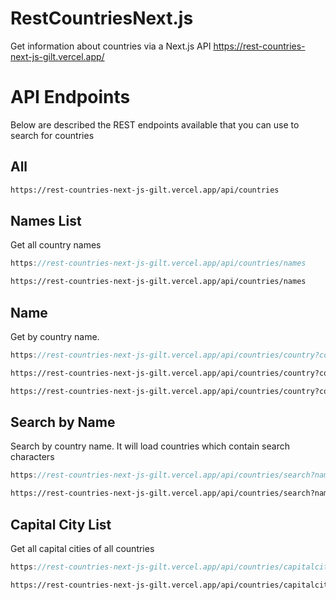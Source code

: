 RestCountriesNext.js
=======

Get information about countries via a Next.js API https://rest-countries-next-js-gilt.vercel.app/

API Endpoints
=======

Below are described the REST endpoints available that you can use to search for countries

All
---------------

``` html
https://rest-countries-next-js-gilt.vercel.app/api/countries
```
Names List
---------------

Get all country names

``` javascript
https://rest-countries-next-js-gilt.vercel.app/api/countries/names
```

``` html
https://rest-countries-next-js-gilt.vercel.app/api/countries/names
```

Name
---------------

Get by country name.

``` javascript
https://rest-countries-next-js-gilt.vercel.app/api/countries/country?countryName={countryname}
```

``` html
https://rest-countries-next-js-gilt.vercel.app/api/countries/country?countryName=canada
```

``` html
https://rest-countries-next-js-gilt.vercel.app/api/countries/country?countryName=denmark
```

Search by Name
---------------

Search by country name. It will load countries which contain search characters

``` javascript
https://rest-countries-next-js-gilt.vercel.app/api/countries/search?name=land
```

``` html
https://rest-countries-next-js-gilt.vercel.app/api/countries/search?name=stan
```
Capital City List
---------------

Get all capital cities of all countries

``` javascript
https://rest-countries-next-js-gilt.vercel.app/api/countries/capitalcities
```

``` html
https://rest-countries-next-js-gilt.vercel.app/api/countries/capitalcities
```



